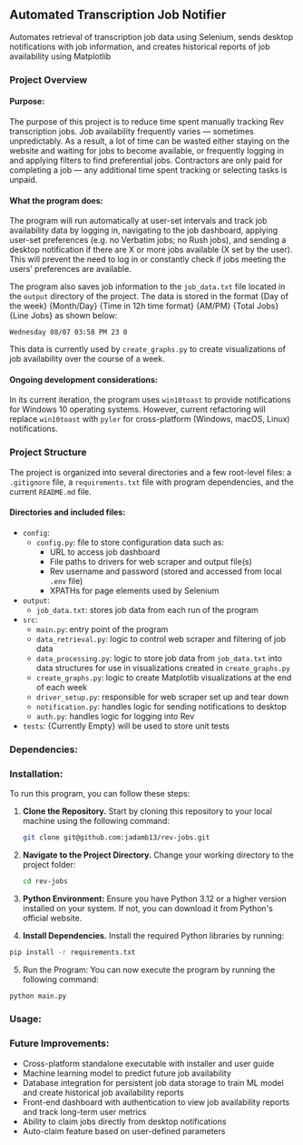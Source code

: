 ## Automated Transcription Job Notifier
Automates retrieval of transcription job data using Selenium, sends desktop notifications with job information, 
and creates historical reports of job availability using Matplotlib


### Project Overview

#### Purpose:
The purpose of this project is to reduce time spent manually tracking Rev transcription jobs. Job availability 
frequently varies — sometimes unpredictably. As a result, a lot of time can be wasted either staying on the website 
and waiting for jobs to become available, or frequently logging in and applying filters to find preferential jobs. 
Contractors are only paid for completing a job — any additional time spent tracking or selecting tasks is unpaid.

#### What the program does:
The program will run automatically at user-set intervals and track job availability data by logging in, navigating 
to the job dashboard, applying user-set preferences (e.g. no Verbatim jobs; no Rush jobs), and sending a desktop 
notification if there are X or more jobs available (X set by the user). This will prevent the need to log in or 
constantly check if jobs meeting the users’ preferences are available. 

The program also saves job information to the `job_data.txt` file located in the `output` directory of the project. 
The data is stored in the format {Day of the week} {Month/Day} {Time in 12h time format} {AM/PM} {Total Jobs} 
{Line Jobs} as shown below:

```
Wednesday 08/07 03:58 PM 23 0
```

This data is currently used by `create_graphs.py` to create visualizations of job availability over the course of a week.

#### Ongoing development considerations:
In its current iteration, the program uses `win10toast` to provide notifications for Windows 10 operating systems. 
However, current refactoring will replace `win10toast` with `pyler` for cross-platform (Windows, macOS, Linux) 
notifications.

### Project Structure

The project is organized into several directories and a few root-level files: a `.gitignore` file, a `requirements.txt` 
file with program dependencies, and the current `README.md` file.

#### Directories and included files:

- `config`: 
    - `config.py`: file to store configuration data such as:
      - URL to access job dashboard
      - File paths to drivers for web scraper and output file(s)
      - Rev username and password (stored and accessed from local `.env` file)
      - XPATHs for page elements used by Selenium
- `output`:
    - `job_data.txt`: stores job data from each run of the program
- `src`:
    - `main.py`: entry point of the program
    - `data_retrieval.py`: logic to control web scraper and filtering of job data
    - `data_processing.py`: logic to store job data from `job_data.txt` into data structures for use in visualizations 
created in `create_graphs.py`
    - `create_graphs.py`: logic to create Matplotlib visualizations at the end of each week
    - `driver_setup.py`: responsible for web scraper set up and tear down
    - `notification.py`: handles logic for sending notifications to desktop
    - `auth.py`: handles logic for logging into Rev
- `tests`: {Currently Empty} will be used to store unit tests

### Dependencies:

### Installation:

To run this program, you can follow these steps:

1. **Clone the Repository.** Start by cloning this repository to your local machine using the following command:

   ```bash
   git clone git@github.com:jadamb13/rev-jobs.git
   ```
2. **Navigate to the Project Directory.** Change your working directory to the project folder:

    ```bash
    cd rev-jobs
    ```
3. **Python Environment:** Ensure you have Python 3.12 or a higher version installed on your system. If not, you can 
download it from Python's official website.

4. **Install Dependencies.** Install the required Python libraries by running:

```bash
pip install -r requirements.txt
```

5. Run the Program: You can now execute the program by running the following command:

```bash
python main.py
```

### Usage:

### Future Improvements:
  - Cross-platform standalone executable with installer and user guide
  - Machine learning model to predict future job availability
  - Database integration for persistent job data storage to train ML model and create historical job availability reports
  - Front-end dashboard with authentication to view job availability reports and track long-term user metrics
  - Ability to claim jobs directly from desktop notifications
  - Auto-claim feature based on user-defined parameters